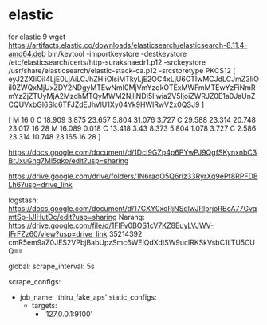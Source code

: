 # elastic
for elastic 9
wget https://artifacts.elastic.co/downloads/elasticsearch/elasticsearch-8.11.4-amd64.deb
bin/keytool -importkeystore -destkeystore /etc/elasticsearch/certs/http-surakshaedr1.p12 -srckeystore /usr/share/elasticsearch/elastic-stack-ca.p12 -srcstoretype PKCS12
 [
eyJ2ZXIiOiI4LjE0LjAiLCJhZHIiOlsiMTkyLjE2OC4xLjU6OTIwMCJdLCJmZ3IiOiI0ZWQxMjUxZDY2NDgyMTEwNmI0MjVmYzdkOTExMWFmMTEwYzFiNmRmYzZjZTUyMjA2MzdhMTQyMWM2NjljNDI5Iiwia2V5IjoiZWRJZ0E1a0JaUnZCQUVxbGl6Slc6TFJZdEJhVlU1Xy04Yk9HWlRwV2x0QSJ9
]

[
M 16 0 C 18.909 3.875 23.657 5.804 31.076 3.727 C 29.588 23.314 20.748 23.017 16 28 M 16.089 0.018 C 13.418 3.43 8.373 5.804 1.078 3.727 C 2.586 23.314 10.748 23.165 16 28
]

https://docs.google.com/document/d/1DcI9GZp4p6PYwPJ9QgfSKynxnbC3BrJxuGng7Ml5qko/edit?usp=sharing

https://drive.google.com/drive/folders/1N6raqO5Q6riz33RyrXq9ePf8RPFDBLh6?usp=drive_link

logstash: https://docs.google.com/document/d/17CXY0xoRjNSdlwJRlprjoRBcA77GvqmtSp-IJIHutDc/edit?usp=sharing
Narang: https://drive.google.com/file/d/1FIFv0BOS1cV7KZ8EuyLVJWV-IFrFZz60/view?usp=drive_link
35214392
cmR5em9aZ0JES2VPbjBabUpzSmc6WElQdXdISW9uclRKSkVsbC1LTU5CUQ==

global:
  scrape_interval: 5s

scrape_configs:
  - job_name: 'thiru_fake_aps'
    static_configs:
      - targets:
          - '127.0.0.1:9100'
